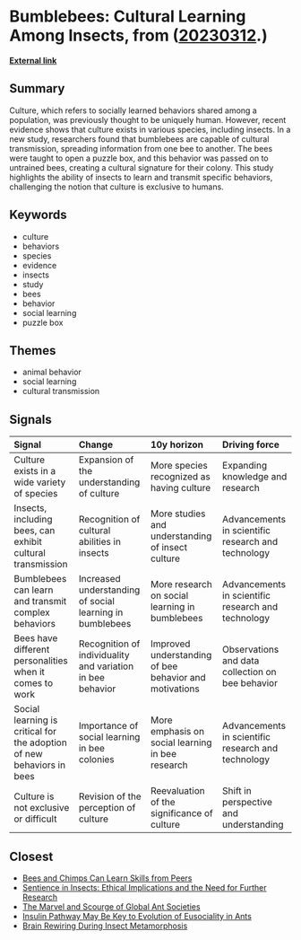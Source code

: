 # __Bumblebees: Cultural Learning Among Insects__, from ([20230312](https://kghosh.substack.com/p/20230312).)

__[External link](https://www.scientificamerican.com/article/bumblebees-show-off-their-own-puzzle-solving-culture/?utm_source=join1440&utm_medium=email&utm_placement=newsletter)__



## Summary

Culture, which refers to socially learned behaviors shared among a population, was previously thought to be uniquely human. However, recent evidence shows that culture exists in various species, including insects. In a new study, researchers found that bumblebees are capable of cultural transmission, spreading information from one bee to another. The bees were taught to open a puzzle box, and this behavior was passed on to untrained bees, creating a cultural signature for their colony. This study highlights the ability of insects to learn and transmit specific behaviors, challenging the notion that culture is exclusive to humans.

## Keywords

* culture
* behaviors
* species
* evidence
* insects
* study
* bees
* behavior
* social learning
* puzzle box

## Themes

* animal behavior
* social learning
* cultural transmission

## Signals

| Signal                                                                | Change                                                     | 10y horizon                                            | Driving force                                      |
|:----------------------------------------------------------------------|:-----------------------------------------------------------|:-------------------------------------------------------|:---------------------------------------------------|
| Culture exists in a wide variety of species                           | Expansion of the understanding of culture                  | More species recognized as having culture              | Expanding knowledge and research                   |
| Insects, including bees, can exhibit cultural transmission            | Recognition of cultural abilities in insects               | More studies and understanding of insect culture       | Advancements in scientific research and technology |
| Bumblebees can learn and transmit complex behaviors                   | Increased understanding of social learning in bumblebees   | More research on social learning in bumblebees         | Advancements in scientific research and technology |
| Bees have different personalities when it comes to work               | Recognition of individuality and variation in bee behavior | Improved understanding of bee behavior and motivations | Observations and data collection on bee behavior   |
| Social learning is critical for the adoption of new behaviors in bees | Importance of social learning in bee colonies              | More emphasis on social learning in bee research       | Advancements in scientific research and technology |
| Culture is not exclusive or difficult                                 | Revision of the perception of culture                      | Reevaluation of the significance of culture            | Shift in perspective and understanding             |

## Closest

* [Bees and Chimps Can Learn Skills from Peers](ac0fab6415ff9b55779e71eb0b6835fc)
* [Sentience in Insects: Ethical Implications and the Need for Further Research](a2655cb820f74828eabbac3f12217ce2)
* [The Marvel and Scourge of Global Ant Societies](b147b7647892de1e4462e11ce7262379)
* [Insulin Pathway May Be Key to Evolution of Eusociality in Ants](8e6bc59904a2aaca26296306210b72e2)
* [Brain Rewiring During Insect Metamorphosis](bcf5820227220a93cb3923e1d8c64a6c)